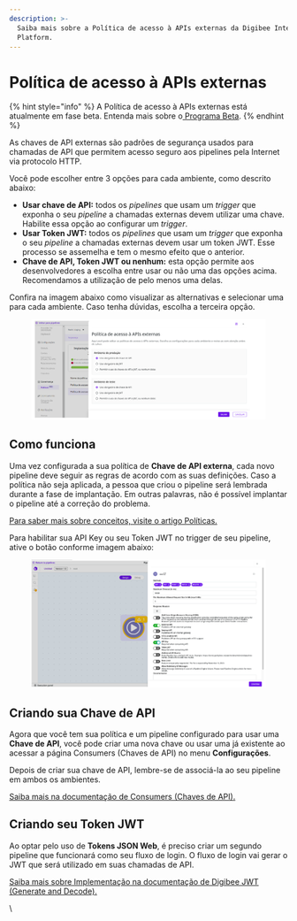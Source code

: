 ```yaml
---
description: >-
  Saiba mais sobre a Política de acesso à APIs externas da Digibee Integration
  Platform.
---
```


# Política de acesso à APIs externas

{% hint style="info" %}
A Política de acesso à APIs externas está atualmente em fase beta. Entenda mais sobre o[ Programa Beta](https://docs.digibee.com/documentation/v/pt-br/geral/programa-beta).
{% endhint %}

As chaves de API externas são padrões de segurança usados para chamadas de API que permitem acesso seguro aos pipelines pela Internet via protocolo HTTP.

Você pode escolher entre 3 opções para cada ambiente, como descrito abaixo:

* **Usar chave de API:** todos os _pipelines_ que usam um _trigger_ que exponha o seu _pipeline_ a chamadas externas devem utilizar uma chave. Habilite essa opção ao configurar um _trigger_.
* **Usar Token JWT:** todos os _pipelines_ que usam um _trigger_ que exponha o seu _pipeline_ a chamadas externas devem usar um token JWT. Esse processo se assemelha e tem o mesmo efeito que o anterior.
* **Chave de API, Token JWT ou nenhum:** esta opção permite aos desenvolvedores a escolha entre usar ou não uma das opções acima. Recomendamos a utilização de pelo menos uma delas.

Confira na imagem abaixo como visualizar as alternativas e selecionar uma para cada ambiente. Caso tenha dúvidas, escolha a terceira opção.

<figure><img src="../../.gitbook/assets/external PT.png" alt=""><figcaption></figcaption></figure>

## Como funciona

Uma vez configurada a sua política de **Chave de API externa**, cada novo pipeline deve seguir as regras de acordo com as suas definições. Caso a política não seja aplicada, a pessoa que criou o pipeline será lembrada durante a fase de implantação. Em outras palavras, não é possível implantar o pipeline até a correção do problema.&#x20;

[Para saber mais sobre conceitos, visite o artigo Políticas.](https://docs.digibee.com/documentation/governance/policies)

Para habilitar sua API Key ou seu Token JWT no trigger de seu pipeline, ative o botão conforme imagem abaixo:

<figure><img src="../../.gitbook/assets/Trigger.png" alt=""><figcaption></figcaption></figure>

## Criando sua Chave de API

Agora que você tem sua política e um pipeline configurado para usar uma **Chave de API**, você pode criar uma nova chave ou usar uma já existente ao acessar a página Consumers (Chaves de API) no menu **Configurações**.&#x20;

Depois de criar sua chave de API, lembre-se de associá-la ao seu pipeline em ambos os ambientes.

[Saiba mais na documentação de Consumers (Chaves de API).](https://docs.digibee.com/documentation/v/pt-br/settings/chaves-de-api-consumers)

## Criando seu Token JWT

Ao optar pelo uso de **Tokens JSON Web**, é preciso criar um segundo pipeline que funcionará como seu fluxo de login. O fluxo de login vai gerar o JWT que será utilizado em suas chamadas de API.

[Saiba mais sobre Implementação na documentação de Digibee JWT (Generate and Decode).](https://docs.digibee.com/documentation/v/pt-br/components/security-components/digibee-jwt/implementacao-do-digibee-jwt)

\
